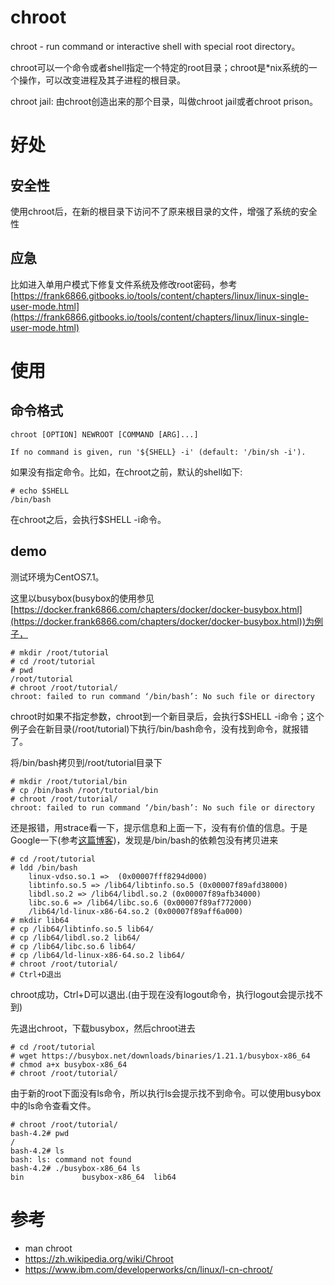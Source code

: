 # chroot
chroot - run command or interactive shell with special root directory。  

chroot可以一个命令或者shell指定一个特定的root目录；chroot是*nix系统的一个操作，可以改变进程及其子进程的根目录。

chroot jail: 由chroot创造出来的那个目录，叫做chroot jail或者chroot prison。  


# 好处
## 安全性
使用chroot后，在新的根目录下访问不了原来根目录的文件，增强了系统的安全性

## 应急
比如进入单用户模式下修复文件系统及修改root密码，参考[https://frank6866.gitbooks.io/tools/content/chapters/linux/linux-single-user-mode.html](https://frank6866.gitbooks.io/tools/content/chapters/linux/linux-single-user-mode.html)



# 使用

## 命令格式
```
chroot [OPTION] NEWROOT [COMMAND [ARG]...]
```

```
If no command is given, run '${SHELL} -i' (default: '/bin/sh -i').
```

如果没有指定命令。比如，在chroot之前，默认的shell如下: 

```
# echo $SHELL
/bin/bash
```

在chroot之后，会执行$SHELL -i命令。  


## demo
测试环境为CentOS7.1。

这里以busybox(busybox的使用参见[https://docker.frank6866.com/chapters/docker/docker-busybox.html](https://docker.frank6866.com/chapters/docker/docker-busybox.html))为例子，


```
# mkdir /root/tutorial
# cd /root/tutorial
# pwd
/root/tutorial
# chroot /root/tutorial/
chroot: failed to run command ‘/bin/bash’: No such file or directory
```

chroot时如果不指定参数，chroot到一个新目录后，会执行$SHELL -i命令；这个例子会在新目录(/root/tutorial)下执行/bin/bash命令，没有找到命令，就报错了。  

将/bin/bash拷贝到/root/tutorial目录下

```
# mkdir /root/tutorial/bin
# cp /bin/bash /root/tutorial/bin
# chroot /root/tutorial/
chroot: failed to run command ‘/bin/bash’: No such file or directory
```

还是报错，用strace看一下，提示信息和上面一下，没有有价值的信息。于是Google一下(参考[这篇博客](https://www.zhukun.net/archives/6831))，发现是/bin/bash的依赖包没有拷贝进来

```
# cd /root/tutorial
# ldd /bin/bash
	linux-vdso.so.1 =>  (0x00007fff8294d000)
	libtinfo.so.5 => /lib64/libtinfo.so.5 (0x00007f89afd38000)
	libdl.so.2 => /lib64/libdl.so.2 (0x00007f89afb34000)
	libc.so.6 => /lib64/libc.so.6 (0x00007f89af772000)
	/lib64/ld-linux-x86-64.so.2 (0x00007f89aff6a000)
# mkdir lib64
# cp /lib64/libtinfo.so.5 lib64/
# cp /lib64/libdl.so.2 lib64/
# cp /lib64/libc.so.6 lib64/
# cp /lib64/ld-linux-x86-64.so.2 lib64/
# chroot /root/tutorial/ 
# Ctrl+D退出
```

chroot成功，Ctrl+D可以退出.(由于现在没有logout命令，执行logout会提示找不到)



先退出chroot，下载busybox，然后chroot进去

```
# cd /root/tutorial
# wget https://busybox.net/downloads/binaries/1.21.1/busybox-x86_64
# chmod a+x busybox-x86_64
# chroot /root/tutorial/
```

由于新的root下面没有ls命令，所以执行ls会提示找不到命令。可以使用busybox中的ls命令查看文件。

```
# chroot /root/tutorial/
bash-4.2# pwd
/
bash-4.2# ls
bash: ls: command not found
bash-4.2# ./busybox-x86_64 ls
bin             busybox-x86_64  lib64
```


# 参考
* man chroot
* https://zh.wikipedia.org/wiki/Chroot
* https://www.ibm.com/developerworks/cn/linux/l-cn-chroot/
